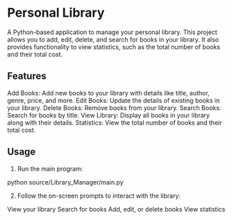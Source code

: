 # Personal Library
A Python-based application to manage your personal library. This project allows you to add, edit, delete, and search for books in your library. It also provides functionality to view statistics, such as the total number of books and their total cost.
## Features
Add Books: Add new books to your library with details like title, author, genre, price, and more.
Edit Books: Update the details of existing books in your library.
Delete Books: Remove books from your library.
Search Books: Search for books by title.
View Library: Display all books in your library along with their details.
Statistics: View the total number of books and their total cost.
## Usage
1. Run the main program:

python source/Library_Manager/main.py

2. Follow the on-screen prompts to interact with the library:

View your library
Search for books
Add, edit, or delete books
View statistics

